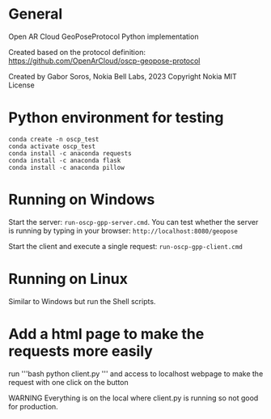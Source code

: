 # General

Open AR Cloud GeoPoseProtocol Python implementation

Created based on the protocol definition: https://github.com/OpenArCloud/oscp-geopose-protocol

Created by Gabor Soros, Nokia Bell Labs, 2023
Copyright Nokia
MIT License


# Python environment for testing
```
conda create -n oscp_test
conda activate oscp_test
conda install -c anaconda requests
conda install -c anaconda flask
conda install -c anaconda pillow
```

# Running on Windows
Start the server: `run-oscp-gpp-server.cmd`. You can test whether the server is running by typing in your browser: `http://localhost:8080/geopose`

Start the client and execute a single request: `run-oscp-gpp-client.cmd`

# Running on Linux
Similar to Windows but run the Shell scripts.

# Add a html page to make the requests more easily 
 run '''bash 
 python client.py
 ''' 
 and access to localhost webpage to make the request with one click on the button

 WARNING Everything is on the local where client.py is running so not good for production.
